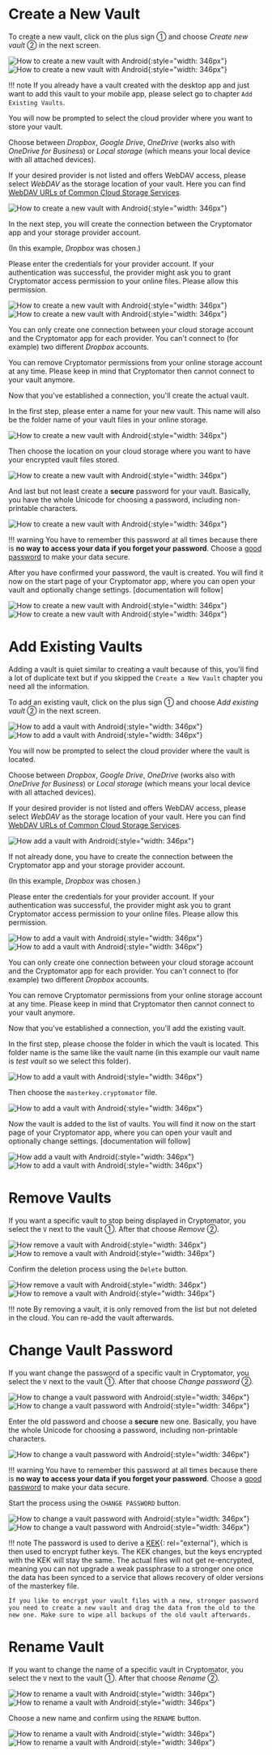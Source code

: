 # Create a New Vault

To create a new vault, click on the plus sign ① and choose _Create new vault_ ② in the next screen.

![How to create a new vault with Android](../img/android/create-new-vault-0-start.png){:style="width: 346px"} ![How to create a new vault with Android](../img/android/create-new-vault-1-select-new-existing.png){:style="width: 346px"}

!!! note
    If you already have a vault created with the desktop app and just want to add this vault to your mobile app, please select go to chapter `Add Existing Vaults`.

You will now be prompted to select the cloud provider where you want to store your vault.

Choose between _Dropbox_, _Google Drive_, _OneDrive_ (works also with _OneDrive for Business_) or _Local storage_ (which means your local device with all attached devices).

If your desired provider is not listed and offers WebDAV access, please select _WebDAV_ as the storage location of your vault. Here you can find [WebDAV URLs of Common Cloud Storage Services](https://community.cryptomator.org/t/webdav-urls-of-common-cloud-storage-services/75).

![How to create a new vault with Android](../img/android/create-new-vault-2-select-provider.png){:style="width: 346px"}

In the next step, you will create the connection between the Cryptomator app and your storage provider account.

(In this example, _Dropbox_ was chosen.)

Please enter the credentials for your provider account. If your authentication was successful, the provider might ask you to grant Cryptomator access permission to your online files. Please allow this permission.

![How to create a new vault with Android](../img/android/create-new-vault-3-login-provider.png){:style="width: 346px"} ![How to create a new vault with Android](../img/android/create-new-vault-4-grant-provider-permission.png){:style="width: 346px"}

You can only create one connection between your cloud storage account and the Cryptomator app for each provider. You can't connect to (for example) two different _Dropbox_ accounts.

You can remove Cryptomator permissions from your online storage account at any time. Please keep in mind that Cryptomator then cannot connect to your vault anymore.

Now that you've established a connection, you'll create the actual vault.

In the first step, please enter a name for your new vault. This name will also be the folder name of your vault files in your online storage.

![How to create a new vault with Android](../img/android/create-new-vault-5-name-vault.png){:style="width: 346px"}

Then choose the location on your cloud storage where you want to have your encrypted vault files stored.

![How to create a new vault with Android](../img/android/create-new-vault-6-select-path.png){:style="width: 346px"}

And last but not least create a **secure** password for your vault. Basically, you have the whole Unicode for choosing a password, including non-printable characters.

![How to create a new vault with Android](../img/android/create-new-vault-7-set-password.png){:style="width: 346px"}

!!! warning
    You have to remember this password at all times because there is **no way to access your data if you forget your password**. Choose a [good password](../../security/advice/#good-passwords) to make your data secure.

After you have confirmed your password, the vault is created. You will find it now on the start page of your Cryptomator app, where you can open your vault and optionally change settings. [documentation will follow]

![How to create a new vault with Android](../img/android/create-new-vault-8-creating-vault.png){:style="width: 346px"} ![How to create a new vault with Android](../img/android/create-new-vault-9-finish.png){:style="width: 346px"}

# Add Existing Vaults

Adding a vault is quiet similar to creating a vault because of this, you'll find a lot of duplicate text but if you skipped the `Create a New Vault` chapter you need all the information.

To add an existing vault, click on the plus sign ① and choose _Add existing vault_ ② in the next screen.

![How to add a vault with Android](../img/android/add-existing-vault-0-start.png){:style="width: 346px"} ![How to add a vault with Android](../img/android/add-existing-vault-1-select-add-existing-vault.png){:style="width: 346px"}

You will now be prompted to select the cloud provider where the vault is located.

Choose between _Dropbox_, _Google Drive_, _OneDrive_ (works also with _OneDrive for Business_) or _Local storage_ (which means your local device with all attached devices).

If your desired provider is not listed and offers WebDAV access, please select _WebDAV_ as the storage location of your vault. Here you can find [WebDAV URLs of Common Cloud Storage Services](https://community.cryptomator.org/t/webdav-urls-of-common-cloud-storage-services/75).

![How add a vault with Android](../img/android/add-existing-vault-2-select-provider.png){:style="width: 346px"}

If not already done, you have to create the connection between the Cryptomator app and your storage provider account.

(In this example, _Dropbox_ was chosen.)

Please enter the credentials for your provider account. If your authentication was successful, the provider might ask you to grant Cryptomator access permission to your online files. Please allow this permission.

![How to add a vault with Android](../img/android/add-existing-vault-3-login-provider.png){:style="width: 346px"} ![How to add a vault with Android](../img/android/add-existing-vault-4-grant-provider-permission.png){:style="width: 346px"}

You can only create one connection between your cloud storage account and the Cryptomator app for each provider. You can't connect to (for example) two different _Dropbox_ accounts.

You can remove Cryptomator permissions from your online storage account at any time. Please keep in mind that Cryptomator then cannot connect to your vault anymore.

Now that you've established a connection, you'll add the existing vault.

In the first step, please choose the folder in which the vault is located. This folder name is the same like the vault name (in this example our vault name is _test vault_ so we select this folder).

![How to add a vault with Android](../img/android/add-existing-vault-5-choose-folder.png){:style="width: 346px"}

Then choose the `masterkey.cryptomator` file.

![How to add a vault with Android](../img/android/add-existing-vault-6-choose-file.png){:style="width: 346px"}

Now the vault is added to the list of vaults. You will find it now on the start page of your Cryptomator app, where you can open your vault and optionally change settings. [documentation will follow]

![How add a vault with Android](../img/android/add-existing-vault-7-loading.png){:style="width: 346px"} ![How to add a vault with Android](../img/android/add-existing-vault-8-finish.png){:style="width: 346px"}

# Remove Vaults

If you want a specific vault to stop being displayed in Cryptomator, you select the `V` next to the vault ①.
After that choose _Remove_ ②.

![How remove a vault with Android](../img/android/remove-vault-0-start.png){:style="width: 346px"} ![How to remove a vault with Android](../img/android/remove-vault-1-select-remove-vault.png){:style="width: 346px"}

Confirm the deletion process using the `Delete` button.

![How remove a vault with Android](../img/android/remove-vault-2-confirmation.png){:style="width: 346px"} ![How to remove a vault with Android](../img/android/remove-vault-3-finish.png){:style="width: 346px"}

!!! note
    By removing a vault, it is only removed from the list but not deleted in the cloud. You can re-add the vault afterwards.

# Change Vault Password

If you want change the password of a specific vault in Cryptomator, you select the `V` next to the vault ①.
After that choose _Change password_ ②.

![How to change a vault password with Android](../img/android/change-password-vault-0-start.png){:style="width: 346px"} ![How to change a vault password with Android](../img/android/change-password-vault-1-select-change-pw.png){:style="width: 346px"}

Enter the old password and choose a **secure** new one. Basically, you have the whole Unicode for choosing a password, including non-printable characters.

![How to change a vault password with Android](../img/android/change-password-vault-2-change-password.png){:style="width: 346px"}

!!! warning
    You have to remember this password at all times because there is **no way to access your data if you forget your password**. Choose a [good password](../../security/advice/#good-passwords) to make your data secure.

Start the process using the `CHANGE PASSWORD` button.

![How to change a vault password with Android](../img/android/change-password-vault-3-changing-pw.png){:style="width: 346px"} ![How to change a vault password with Android](../img/android/change-password-vault-4-finish.png){:style="width: 346px"}

!!! note
    The password is used to derive a [KEK](https://en.wikipedia.org/wiki/Glossary_of_cryptographic_keys){: rel="external"}, which is then used to encrypt futher keys. The KEK changes, but the keys encrypted with the KEK will stay the same. The actual files will not get re-encrypted, meaning you can not upgrade a weak passphrase to a stronger one once the data has been synced to a service that allows recovery of older versions of the masterkey file.
    
    If you like to encrypt your vault files with a new, stronger password you need to create a new vault and drag the data from the old to the new one. Make sure to wipe all backups of the old vault afterwards.

# Rename Vault

If you want to change the name of a specific vault in Cryptomator, you select the `V` next to the vault ①.
After that choose _Rename_ ②.

![How to rename a vault with Android](../img/android/rename-vault-0-start.png){:style="width: 346px"} ![How to rename a vault with Android](../img/android/rename-vault-1-select-rename.png){:style="width: 346px"}

Choose a new name and confirm using the `RENAME` button.

![How to rename a vault with Android](../img/android/rename-vault-3-renameing.png){:style="width: 346px"} ![How to rename a vault with Android](../img/android/rename-vault-4-finish.png){:style="width: 346px"}
